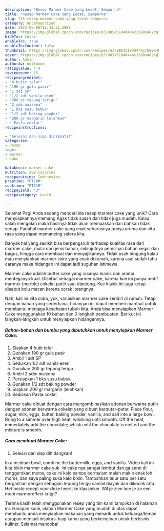 ```yaml
---
description: "Resep Marmer Cake yang Lezat, Sempurna"
title: "Resep Marmer Cake yang Lezat, Sempurna"
slug: 735-resep-marmer-cake-yang-lezat-sempurna
category: Uncategorized
date: 2023-05-08T12:43:52.299Z
image: https://img-global.cpcdn.com/recipes/e3788543184d446c/680x482cq70/marmer-cake-foto-resep-utama.jpg
hideToc: false
enableToc: true
enableTocContent: false
thumbnail: https://img-global.cpcdn.com/recipes/e3788543184d446c/680x482cq70/marmer-cake-foto-resep-utama.jpg
cover: https://img-global.cpcdn.com/recipes/e3788543184d446c/680x482cq70/marmer-cake-foto-resep-utama.jpg
author: Admin
authorAv: notfound
ratingvalue: 4.4
reviewcount: 15
recipeingredient:
- "4 butir telur"
- "190 gr gula pasir"
- "1 sdt SP"
- "1/2 sdt vanila esen"
- "200 gr tepung terigu"
- "2 sdm maizena"
- "1 bks susu bubuk"
- "1/2 sdt baking powder"
- "200 gr margarin lelehkan"
- " Pasta coklat"
recipeinstructions:

- "Selesai dan siap dinikmati!"
categories:
- Resep
tags:
- marmer
- cake

katakunci: marmer cake 
nutrition: 288 calories
recipecuisine: Indonesian
preptime: "PT10M"
cooktime: "PT31M"
recipeyield: "3"
recipecategory: Lunch

---
```



Selamat Pagi Anda sedang mencari ide resep marmer cake yang unik? Cara menyiapkannya memang Agak tidak susah dan tidak juga mudah. Kalau salah mengolah maka hasilnya tidak akan memuaskan dan bahkan tidak sedap. Padahal marmer cake yang enak seharusnya punya aroma dan cita rasa yang dapat memancing selera kita.


Banyak hal yang sedikit bisa berpengaruh terhadap kualitas rasa dari marmer cake, mulai dari jenis bahan, selanjutnya pemilihan bahan segar dan bagus, hingga cara membuat dan menyajikannya. Tidak usah bingung kalau mau menyiapkan marmer cake yang enak di rumah, karena asal sudah tahu caranya maka hidangan ini dapat jadi suguhan istimewa.

Marmer cake adalah butter cake yang rasanya manis dan aroma menteganya kuat. Disebut sebagai marmer cake, karena kue ini punya motif marmer (marble) cokelat putih saat dipotong. Kue klasik ini juga kerap disebut bolu macan karena corak lorengnya.


Nah, kali ini kita coba, yuk, variasikan marmer cake sendiri di rumah. Tetap dengan bahan yang sederhana, hidangan ini dapat memberi manfaat untuk membantu menjaga kesehatan tubuh kita. Anda bisa menyiapkan Marmer Cake menggunakan 10 bahan dan 0 langkah pembuatan. Berikut ini langkah-langkah untuk menyiapkan hidangannya.

<!--inarticleads1-->

##### Bahan-bahan dan bumbu yang dibutuhkan untuk menyiapkan Marmer Cake:

1. Siapkan 4 butir telur
1. Gunakan 190 gr gula pasir
1. Ambil 1 sdt SP
1. Sediakan 1/2 sdt vanila esen
1. Gunakan 200 gr tepung terigu
1. Ambil 2 sdm maizena
1. Persiapkan 1 bks susu bubuk
1. Gunakan 1/2 sdt baking powder
1. Siapkan 200 gr margarin (lelehkan)
1. Sediakan  Pasta coklat


Marmer cake dibuat dengan cara mengombinasikan adonan berwarna putih dengan adonan berwarna cokelat yang dibuat berputar-putar. Place flour, sugar, milk, eggs, butter, baking powder, vanilla, and salt into a large bowl. Bring to a simmer over high heat, whisking until smooth. Off the heat, immediately add the chocolate; whisk until the chocolate is melted and the mixture is smooth. 

<!--inarticleads2-->

##### Cara membuat Marmer Cake:


1. Selesai dan siap dihidangkan!

In a medium bowl, combine the buttermilk, eggs, and vanilla. Video kali ini kita bikin marmer cake yuk. ini cake nya sangat lembut dan ga seret di tenggorokan moms, cake ini kalo sampe bermalam malah makin enak loh moms, dan saya paling suka kalo bikin. Tambahkan telur satu per satu bergantian dengan sebagian tepung terigu sambil diayak dan dikocok rata. Het beste recept voor deze heerlijke klassieker. Wil je zien hoe je zo een mooi marmereffect krijgt? 

Terima kasih telah menggunakan resep yang tim kami tampilkan di halaman ini. Harapan kami, olahan Marmer Cake yang mudah di atas dapat membantu anda menyiapkan makanan yang menarik untuk keluarga/teman ataupun menjadi inspirasi bagi kamu yang berkeinginan untuk berbisnis kuliner. Selamat mencoba!
